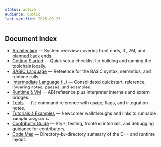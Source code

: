 ```yaml
---
status: active
audience: public
last-verified: 2025-09-23
---
```


## Document Index

- [Architecture](architecture.md) — System overview covering front ends, IL, VM, and planned back ends.
- [Getting Started](getting-started.md) — Quick setup checklist for building and running the toolchain locally.
- [BASIC Language](basic-language.md) — Reference for the BASIC syntax, semantics, and runtime calls.
- [Intermediate Language (IL)](il-guide.md) — Consolidated quickstart, reference, lowering notes, passes, and examples.
- [Runtime & VM](runtime-vm.md) — ABI reference plus interpreter internals and extern bridges.
- [Tools](tools.md) — `ilc` command reference with usage, flags, and integration notes.
- [Tutorials & Examples](tutorials-examples.md) — Newcomer walkthroughs and links to runnable sample programs.
- [Contributor Guide](contributor-guide.md) — Style, testing, frontend internals, and debugging guidance for contributors.
- [Code Map](codemap.md) — Directory-by-directory summary of the C++ and runtime layout.
